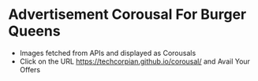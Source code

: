 # Advertisement Corousal For Burger Queens

* Images fetched from APIs and displayed as Corousals 
* Click on the URL https://techcorpian.github.io/corousal/ and Avail Your Offers
